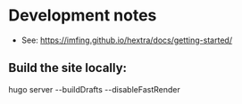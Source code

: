 # Development notes
- See: https://imfing.github.io/hextra/docs/getting-started/

## Build the site locally:
hugo server --buildDrafts --disableFastRender

